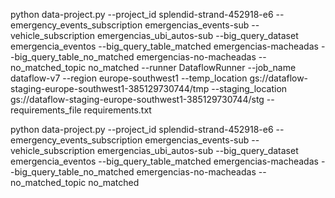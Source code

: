 python data-project.py --project_id splendid-strand-452918-e6 --emergency_events_subscription emergencias_events-sub --vehicle_subscription emergencias_ubi_autos-sub --big_query_dataset emergencia_eventos --big_query_table_matched emergencias-macheadas --big_query_table_no_matched emergencias-no-macheadas --no_matched_topic no_matched --runner DataflowRunner --job_name dataflow-v7 --region europe-southwest1 --temp_location gs://dataflow-staging-europe-southwest1-385129730744/tmp --staging_location gs://dataflow-staging-europe-southwest1-385129730744/stg --requirements_file requirements.txt

python data-project.py --project_id splendid-strand-452918-e6 --emergency_events_subscription emergencias_events-sub --vehicle_subscription emergencias_ubi_autos-sub --big_query_dataset emergencia_eventos --big_query_table_matched emergencias-macheadas --big_query_table_no_matched emergencias-no-macheadas --no_matched_topic no_matched